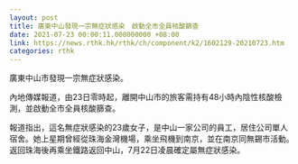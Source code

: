 ```yaml
---
layout: post
title: 廣東中山發現一宗無症狀感染　啟動全市全員核酸篩查
date: 2021-07-23 00:00:11.000000000 +08:00
link: https://news.rthk.hk/rthk/ch/component/k2/1602129-20210723.htm
categories: rthk
---
```


廣東中山市發現一宗無症狀感染。

內地傳媒報道，由23日零時起，離開中山市的旅客需持有48小時內陰性核酸檢測，並啟動全市全員核酸篩查。

報道指出，這名無症狀感染的23歲女子，是中山一家公司的員工，居住公司單人宿舍。她上星期曾經從珠海金灣機場，乘坐飛機到南京，並在南京同無錫市活動。返回珠海後再乘坐鐵路返回中山，7月22日凌晨確定屬無症狀感染。
